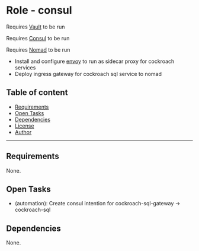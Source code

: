 # Role - consul

Requires [Vault](../../vault/) to be run

Requires [Consul](../../consul/) to be run

Requires [Nomad](../../nomad/) to be run

- Install and configure [envoy](https://www.envoyproxy.io/docs) to run as sidecar proxy for cockroach services
- Deploy ingress gateway for cockroach sql service to nomad

## Table of content

- [Requirements](#requirements)
- [Open Tasks](#open-tasks)
- [Dependencies](#dependencies)
- [License](#license)
- [Author](#author)

---

## Requirements

None.



## Open Tasks

- (automation): Create consul intention for cockroach-sql-gateway -> cockroach-sql

## Dependencies

None.
